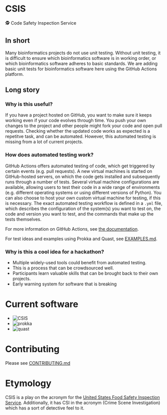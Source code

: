 # CSIS
:detective: Code Safety Inspection Service

## In short

Many bioinformatics projects do not use unit testing.
Without unit testing, it is difficult to ensure which bioinformatics software is in working order,
 or which bioinformatics software adheres to basic standards.
We are adding basic unit tests for bioinformatics software here using the GitHub Actions platform.

## Long story

### Why is this useful?

If you have a project hosted on GitHub, you want to make sure it keeps working even if your code evolves through time. You push your own changes to the project and other people might fork your code and open pull requests. Checking whether the updated code works as expected is a repetitve task, and can be automated. However, this automated testing is missing from a lot of current projects.

### How does automated testing work?

GitHub Actions offers automated testing of code, which get triggered by certain events (e.g. pull requests). A new virtual machines is started on GitHub-hosted servers, on which the code gets installed and subsequently runs through a number of tests. Several virtual machine configurations are available, allowing users to test their code in a wide range of environments (e.g. different operating systems or using different versions of Python). You can also choose to host your own custom virtual machine for testing, if this is necessary. The exact automated testing workflow is defined in a `.yml` file, which describes the configuration of the system(s) you want to test on, the code and version you want to test, and the commands that make up the tests themselves. 

For more information on GitHub Actions, see [the documentation](https://docs.github.com/en/free-pro-team@latest/actions).

For test ideas and examples using Prokka and Quast, see [EXAMPLES.md](EXAMPLES.md).

### Why is this a cool idea for a hackathon?

* Multiple widely-used tools could benefit from automated testing.
* This is a process that can be crowdsourced well. 
* Participants learn valuable skills that can be brought back to their own projects. 
* Early warning system for software that is breaking

# Current software

* ![CSIS](https://github.com/lskatz/CSIS/workflows/CSIS/badge.svg)
* ![prokka](https://github.com/lskatz/CSIS/workflows/prokka/badge.svg)
* ![quast](https://github.com/lskatz/CSIS/workflows/quast/badge.svg)

# Contributing

Please see [CONTRIBUTING.md](CONTRIBUTING.md)

# Etymology

CSIS is a play on the acronym for the [United States Food Safety Inspection Service](https://www.fsis.usda.gov).
Additionally, it has CSI in the acronym (Crime Scene Investigation) which has a sort of detective feel to it.

